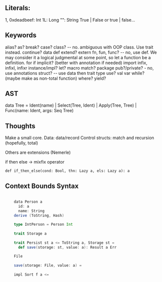 Literals:
-----  
1, 0xdeadbeef: Int
1L: Long
"": String
True | False or true | false...

Keywords
----
alias?
as?
break?
case?
class? -- no. ambiguous with OOP class. Use trait instead.
continue?
data
def
extend?
extern
fn, fun, func? -- no, use def. We may consider it a logical judgmental at some point, so let a function be a definition.
for
if
implicit? (better with annotation if needed)
import
infix, infixl, infixr
instance/impl?
let?
macro
match?
package
pub?/private? - no, use annotations
struct? -- use data
then
trait
type
use?
val
var
while? (maybe make as non-total function)
where?
yield?

AST
---

data Tree = Ident(name) 
    | Select(Tree, Ident) 
    | Apply(Tree, Tree) 
    | Func(name: Ident, args: Seq Tree) 

Thoughts    
---

Make a small core. 
Data: data/record
Control structs: match and recursion (hopefully, total)

Others are extensions (Nemerle)

if then else -> mixfix operator

    def if_then_else(cond: Bool, thn: Lazy a, els: Lazy a): a
    
Context Bounds Syntax
---

```scala
    
    data Person a
      id: a
      name: String
    derive (ToString, Hash)  
      
    type IntPerson = Person Int  
    
    trait Storage a
    
    trait Persist st a <= ToString a, Storage st = 
      def save(storage: st, value: a): Result a Err
      
    File  
      
    save(storage: File, value: a) =  
      
    impl Sort f a <=  
     
```

